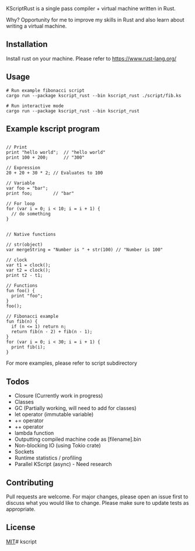 KScriptRust is a single pass compiler + virtual machine written in Rust.

Why? Opportunity for me to improve my skills in Rust and also learn about writing a virtual machine.

## Installation
Install rust on your machine. Please refer to  https://www.rust-lang.org/

## Usage
```shell
# Run example fibonacci script
cargo run --package kscript_rust --bin kscript_rust ./script/fib.ks

# Run interactive mode
cargo run --package kscript_rust --bin kscript_rust 
```

## Example kscript program
```shell

// Print 
print "hello world";  // "hello world"
print 100 + 200;      // "300"

// Expression
20 + 20 + 30 * 2; // Evaluates to 100

// Variable
var foo = "bar";
print foo;        // "bar"

// For loop
for (var i = 0; i < 10; i = i + 1) {
  // do something
}


// Native functions

// str(object)
var mergeString = "Number is " + str(100) // "Number is 100"

// clock
var t1 = clock();
var t2 = clock();
print t2 - t1;

// Functions
fun foo() {
  print "foo";
}
foo();

// Fibonacci example
fun fib(n) {
  if (n <= 1) return n;
  return fib(n - 2) + fib(n - 1);
}
for (var i = 0; i < 30; i = i + 1) {
  print fib(i);
}

```
For more examples, please refer to script subdirectory

## Todos
- Closure (Currently work in progress)
- Classes
- GC (Partially working, will need to add for classes)
- let operator (immutable variable)
- += operator
- ++ operator
- lambda function
- Outputting compiled machine code as [filename].bin
- Non-blocking IO (using Tokio crate) 
- Sockets
- Runtime statistics / profiling 
- Parallel KScript (async) - Need research

## Contributing
Pull requests are welcome. For major changes, please open an issue first to discuss what you would like to change.
Please make sure to update tests as appropriate.

## License
[MIT](https://choosealicense.com/licenses/mit/)# kscript
